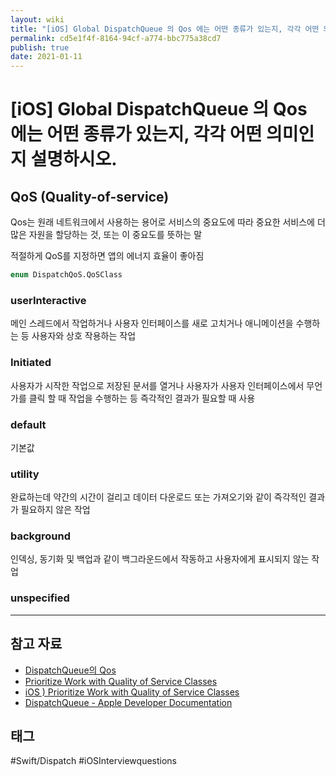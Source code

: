 ```yaml
---
layout: wiki
title: "[iOS] Global DispatchQueue 의 Qos 에는 어떤 종류가 있는지, 각각 어떤 의미인지 설명하시오."
permalink: cd5e1f4f-8164-94cf-a774-bbc775a38cd7
publish: true
date: 2021-01-11
---
```


# \[iOS] Global DispatchQueue 의 Qos 에는 어떤 종류가 있는지, 각각 어떤 의미인지 설명하시오.

## QoS (Quality-of-service)

Qos는 원래 네트워크에서 사용하는 용어로 서비스의 중요도에 따라 중요한 서비스에 더 많은 자원을 할당하는 것, 또는 이 중요도를 뜻하는 말

적절하게 QoS를 지정하면 앱의 에너지 효율이 좋아짐

```swift
enum DispatchQoS.QoSClass
```

### userInteractive

메인 스레드에서 작업하거나 사용자 인터페이스를 새로 고치거나 애니메이션을 수행하는 등 사용자와 상호 작용하는 작업

### Initiated

사용자가 시작한 작업으로 저장된 문서를 열거나 사용자가 사용자 인터페이스에서 무언가를 클릭 할 때 작업을 수행하는 등 즉각적인 결과가 필요할 때 사용

### default

기본값

### utility

완료하는데 약간의 시간이 걸리고 데이터 다운로드 또는 가져오기와 같이 즉각적인 결과가 필요하지 않은 작업

### background

인덱싱, 동기화 및 백업과 같이 백그라운드에서 작동하고 사용자에게 표시되지 않는 작업

### unspecified

---

## 참고 자료

- [DispatchQueue의 Qos](https://jcsoohwancho.github.io/2019-10-09-DispatchQueue%EC%9D%98Qos/)
- [Prioritize Work with Quality of Service Classes](https://developer.apple.com/library/archive/documentation/Performance/Conceptual/EnergyGuide-iOS/PrioritizeWorkWithQoS.html#//apple_ref/doc/uid/TP40015243-CH39-SW1)
- [iOS ) Prioritize Work with Quality of Service Classes](https://zeddios.tistory.com/521)
- [DispatchQueue - Apple Developer Documentation](https://developer.apple.com/documentation/dispatch/dispatchqueue)

## 태그

#Swift/Dispatch #iOSInterviewquestions